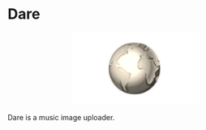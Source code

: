 # Dare

<p align="center">
    <picture>
      <source srcset="images/DARE_logo_light.png" media="(prefers-color-scheme: light)">
      <source srcset="images/DARE_logo.png" media="(prefers-color-scheme: dark)">
      <img src="images/DARE.png" alt="Dare Logo" width="50%">
    </picture>
</p>
Dare is a music image uploader. 
